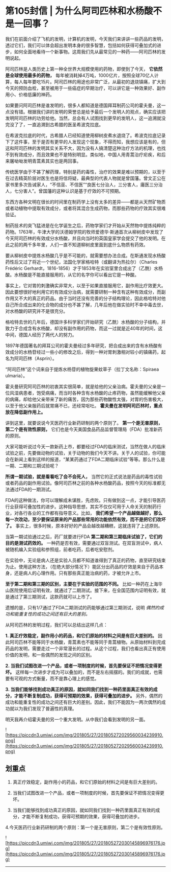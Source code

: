 # 第105封信 | 为什么阿司匹林和水杨酸不是一回事？

我们在前面介绍了飞机的发明，计算机的发明，今天我们来讲讲一些药品的发明，透过它们，我们可以体会超出发明本身的很多智慧，包括如何获得可叠加式的进步，如何全面地看待一个新事物。这周我们先从最常见的一种药——阿司匹林的发明说起。

阿司匹林是人类历史上第一种全世界大规模使用的药物，即使到了今天， **它依然是全球使用最多的药物，** 每年被消耗掉4万吨，1000亿片，按照全球70亿人计算，每人每年要吃15片。阿司匹林的用途也非常广泛，从最初的退烧镇痛，扩大到今天的预防血栓，甚至被用于一些癌症的早期治疗，可以讲它是一种效果好、副作用小、价格低廉的神药。

如果要问阿司匹林是谁发明的，很多人都知道是德国拜耳制药公司的霍夫曼，这一点没有错。根据我们讲的发明的荣誉总是给予最后一个发明人的观点，确实应该把发明阿司匹林的功劳给他。当然，总会有人试图找到更早的发明人，这一追溯就没完没了了，一直追溯到古希腊的医圣希波克拉底。

在希波克拉底的时代，古希腊人已经知道使用柳树皮煮水退烧了。希波克拉底记录下了这件事，至于是否有更早的人发现这个现象，不得而知，我想应该是有的，但这和阿司匹林的发明其实关系不大，因为没有人搞清楚这种治疗方法的机理，也找不到有效成分，而且效果也不是特别明显。类似地，中国人用青蒿治疗疟疾，和后来屠呦呦发明青蒿素其实也是两回事。

传统医学由于不甚了解药理，特别是药的毒性，治疗的效果是难以预期的，以至于在过去精英阶层对医生也是将信将疑，最典型的代表人物就是曾国藩。曾文正公在家书里多次告诫家人，“不信巫、不信医”“良医七分治人，三分害人，庸医三分治人，七分害人”。曾国藩的这种认识是基于疗效的不可预期。

东西方各种文明在很长的时间里在制药学上没有太多的差异——都是从天然矿物质或者动植物中提取有效成分，或者将其混合生成药物，而那些药物的疗效其实很难验证。

制药技术的突飞猛进是在化学诞生之后，药物学家们才开始从天然物中提炼纯粹的药物。1763年，牛津大学的沃德姆学院的牧师爱德华·斯通首次从柳树皮中发现了今天阿司匹林的有效成分水杨酸，并且向当时的英国皇家学会提交了他的发明。在此之前的两千多年里，人们一直不知道柳树皮里面到底什么物质有药效。

要从柳树皮中提炼水杨酸几乎是不可能的，就需要想办法合成。在斯通发现水杨酸药性后又过了将近一个世纪，法国化学家格哈特（或翻译为热拉尔）（Charles Frédéric Gerhardt，1816-1856）才于1853年在实验室里合成出了（乙酰）水杨酸。水杨酸是不能直接服用的，从它的名字你可以看出它是一种酸。

事实上，它对胃的刺激确实非常大，以至于如果直接服用它，副作用比疗效更大。因此要想很好地利用它的有效成分治病，就需要研制一种含有这种有效成分，而副作用又不大的真正的药品。由于当时还没有完善的分子结构理论，因此格哈特对他自己所合成出来的化合物的成分也不甚了解，几年后他在做实验时不幸中毒去世，对水杨酸的研究并不是很充分。

格哈特去世的几年后，德国许多科学家们开始研究（乙酰）水杨酸的分子结构，并致力于合成含有水杨酸，却没有副作用的药物，而这一过就是近40年的时间，这中间，德国人经历了两代人的努力。

1897年德国著名的拜耳公司的霍夫曼经过多年研究，把合成出来的含有水杨酸有效成分的水杨苷经过一些小的修改之后，得到一种对胃刺激相对较小的镇痛药，起名为阿司匹林（Asprin）。

“阿司匹林”这个词来自于提炼水杨苷的植物旋果蚊草子（拉丁文名称：Spiraea ulmaria）。

霍夫曼研究阿司匹林的初衷其实很简单，就是给他的父亲治病。霍夫曼的父亲是一位风湿病患者，饱受病痛，而当时各种含有水杨酸的止疼药物，虽然能缓解他父亲的病痛，却给他父亲带来了新的痛苦，因为那些药物酸性太强，对胃的伤害极大，以至于他父亲服药后就胃痛不已，还经常呕吐。 **霍夫曼在发明阿司匹林时，重点放在降低副作用上。**

讲到这里，就要说说今天医药行业新药研制的两个原则了。 **第一个是无害原则，第二个是有效性原则，** 它们也是今天美国食品药品监督管理局（FDA）批准新药的原则。

大家可能听说过今天一款新药上市，都要经过FDA的临床测试，当然在做人的临床试验之前，先要做动物的试验，关于动物的我们今天不讲。关于人的试验，你可能会在新闻上看到这样的报道，“某某药通过了FDA二期临床试验”等等。那么什么是一期、二期和三期试验呢？

 **所谓一期试验，就是看看吃了会不会死人，** 当然它的正式说法是药品的毒性试验或者药品的副作用试验。像阿司匹林之前的各种水杨酸药品，按照今天的标准都无法通过FDA的一期测试。

FDA的这种做法，你可以理解成未谋胜，先虑败。只有做到这一点，才能引导医药行业获得可叠加性的进步。这种指导思想，其实不仅仅可用于人命关天的制药行业，对各行各业的工作都有指导意义。比如， **我们希望一个产品越做越好，那么每一次改动，至少要保证原来的产品那些常用的功能依然有效，而不是把它们改坏了。** 事实上，很多时候，原本好好的产品会越改越糟糕，这就违背了上述原则。

当第一期试验通过之后，药厂就要进行FDA **第二期和第三期临床试验了，它们的目的是测试药效的。** 一种药是否有效，需要通过双盲测试。在双盲测试中，病人被随机编入实验组和参照组，前者吃药，后者吃安慰剂。

在实验中，无论是病人还是实验人员都不知道谁得到了真正的药物，直至研究结束为止。使用这种方法，（在绝大部分情况下）能区分出药品的疗效是来自于药品本身，还是病人的心理作用。只有那些真正能治病的药，才被允许上市。

 **至于第二期和第三期的区别，主要在于实验的范围的不同。** 比如一种药在上海华山医院使用后证明有效，就通过了二期测试。接下来，在全国范围内证明有效，就是通过了第三期测试，这款药就可以上市了。

遗憾的是，只有1/7通过了FDA二期测试的药能够通过第三期测试，说明 *偶然的成功和能重复性的成功之间还有巨大的差别。*

从阿司匹林的发明过程，我们可以总结出这样几点：

 **1. 真正疗效稳定，副作用小的药品，和它们原始的材料之间是有巨大差别的。** 因此阿司匹林不能等同于水杨酸，青蒿素也不能等同于青蒿植物。从原始材料到完成药品的发明，需要走过一个非常漫长的过程。从这个过程，我们也看出真正有使用价值的发明，和一些偶然的发现之间的区别。

 **2. 当我们试图改进一个产品，或者一项制度的时候，首先要保证不把情况变得更坏。** 这样每一次进步才成为可以叠加的，而不是左右摇摆的。我们的成就，也需要有可观的方式衡量，而不是靠心理上的感觉。

 **3. 当我们能够找到成功真正的原因，就如同我们找到一种药里面真正有效的成分，才能不断复制成功，获得可预期的效果，获得可叠加的进步。** 另外，偶然的成功和能重复性的成功之间还有巨大的差别。因此，我们不能因为一两次偶然的成功就以为我们发现了普遍性的真理。

明天我再介绍霍夫曼的另一个重大发明。从中我们会看到发明的另一面。

![https://piccdn3.umiwi.com/img/201805/27/201805272029560034239910.png](https://piccdn3.umiwi.com/img/201805/27/201805272029560034239910.png)

## 划重点

1. 真正疗效稳定，副作用小的药品，和它们原始的材料之间是有巨大差别的。

2. 当我们试图改进一个产品，或者一项制度的时候，首先要保证不把情况变得更坏。

3. 当我们能够找到成功真正的原因，就如同我们找到一种药里面真正有效的成分，才能不断复制成功，获得可预期的效果，获得可叠加的进步。

4.今天医药行业新药研制的两个原则：第一个是无害原则，第二个是有效性原则。

![https://piccdn3.umiwi.com/img/201805/27/201805272030145896976176.jpg](https://piccdn3.umiwi.com/img/201805/27/201805272030145896976176.jpg)

---
